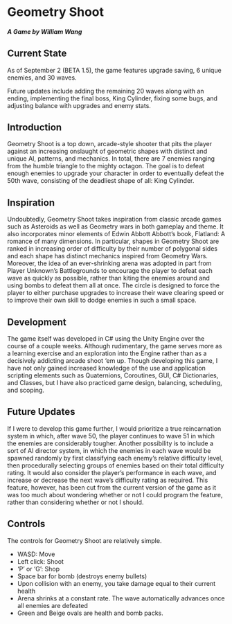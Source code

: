 # Geometry Shoot
##### A Game by William Wang
## Current State
As of September 2 (BETA 1.5), the game features upgrade saving, 6 unique enemies, and 30 waves.

Future updates include adding the remaining 20 waves along with an ending, implementing the final boss, King Cylinder, fixing some bugs, and adjusting balance with upgrades and enemy stats.

## Introduction
Geometry Shoot is a top down, arcade-style shooter that pits the player against an increasing onslaught of geometric shapes with distinct and unique AI, patterns, and mechanics. In total, there are 7 enemies ranging from the humble triangle to the mighty octagon. The goal is to defeat enough enemies to upgrade your character in order to eventually defeat the 50th wave, consisting of the deadliest shape of all: King Cylinder.

## Inspiration
Undoubtedly, Geometry Shoot takes inspiration from classic arcade games such as Asteroids as well as Geometry wars in both gameplay and theme. It also incorporates minor elements of Edwin Abbott Abbott’s book, Flatland: A romance of many dimensions. In particular, shapes in Geometry Shoot are ranked in increasing order of difficulty by their number of polygonal sides and each shape has distinct mechanics inspired from Geometry Wars. Moreover, the idea of an ever-shrinking arena was adopted in part from Player Unknown’s Battlegrounds to encourage the player to defeat each wave as quickly as possible, rather than kiting the enemies around and using bombs to defeat them all at once. The circle is designed to force the player to either purchase upgrades to increase their wave clearing speed or to improve their own skill to dodge enemies in such a small space.

## Development
The game itself was developed in C# using the Unity Engine over the course of a couple weeks. Although rudimentary, the game serves more as a learning exercise and an exploration into the Engine rather than as a decisively addicting arcade shoot ‘em up. Though developing this game, I have not only gained increased knowledge of the use and application scripting elements such as Quaternions, Coroutines, GUI, C# Dictionaries, and Classes, but I have also practiced game design, balancing, scheduling, and scoping.

## Future Updates
If I were to develop this game further, I would prioritize a true reincarnation system in which, after wave 50, the player continues to wave 51 in which the enemies are considerably tougher. Another possibility is to include a sort of AI director system, in which the enemies in each wave would be spawned randomly by first classifying each enemy’s relative difficulty level, then procedurally selecting groups of enemies based on their total difficulty rating. It would also consider the player’s performance in each wave, and increase or decrease the next wave’s difficulty rating as required. This feature, however, has been cut from the current version of the game as it was too much about wondering whether or not I could program the feature, rather than considering whether or not I should.

## Controls

The controls for Geometry Shoot are relatively simple.
* WASD: Move
* Left click: Shoot
* ‘P’ or ‘G’: Shop
* Space bar for bomb (destroys enemy bullets)
* Upon collision with an enemy, you take damage equal to their current health
* Arena shrinks at a constant rate. The wave automatically advances once all enemies are defeated
* Green and Beige ovals are health and bomb packs.
